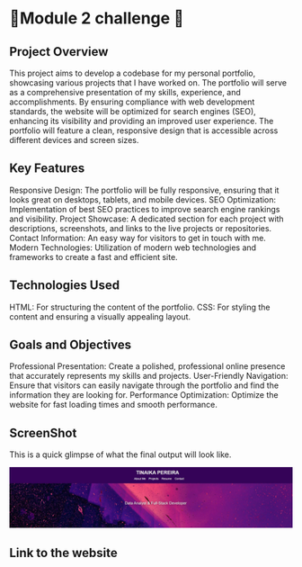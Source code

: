 # 🌟Module 2 challenge 🌟

## Project Overview

This project aims to develop a codebase for my personal portfolio, showcasing various projects that I have worked on. The portfolio will serve as a comprehensive presentation of my skills, experience, and accomplishments. By ensuring compliance with web development standards, the website will be optimized for search engines (SEO), enhancing its visibility and providing an improved user experience. The portfolio will feature a clean, responsive design that is accessible across different devices and screen sizes.

## Key Features
Responsive Design: The portfolio will be fully responsive, ensuring that it looks great on desktops, tablets, and mobile devices.
SEO Optimization: Implementation of best SEO practices to improve search engine rankings and visibility.
Project Showcase: A dedicated section for each project with descriptions, screenshots, and links to the live projects or repositories.
Contact Information: An easy way for visitors to get in touch with me.
Modern Technologies: Utilization of modern web technologies and frameworks to create a fast and efficient site.

## Technologies Used
HTML: For structuring the content of the portfolio.
CSS: For styling the content and ensuring a visually appealing layout.

## Goals and Objectives
Professional Presentation: Create a polished, professional online presence that accurately represents my skills and projects.
User-Friendly Navigation: Ensure that visitors can easily navigate through the portfolio and find the information they are looking for.
Performance Optimization: Optimize the website for fast loading times and smooth performance.

## ScreenShot
This is a quick glimpse of what the final output will look like.

![Website screenshot](assets/images/portfolio.JPG)

## Link to the website
